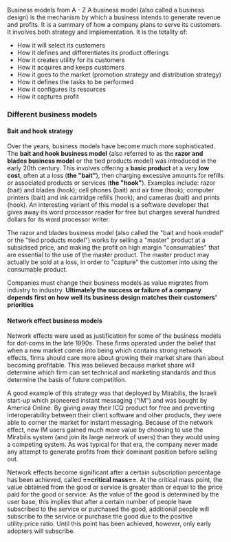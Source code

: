 Business models from A - Z 
A business model (also called a business design) is the mechanism by which a business intends to generate revenue and profits. It is a summary of how a company plans to serve its customers. It involves both strategy and implementation. It is the totality of: 
- How it will select its customers
- How it defines and differentiates its product offerings
- How it creates utility for its customers
- How it acquires and keeps customers
- How it goes to the market (promotion strategy and distribution strategy)
- How it defines the tasks to be performed
- How it configures its resources
- How it captures profit

### Different business models
#### Bait and hook strategy
Over the years, business models have become much more sophisticated. The **bait and hook business model** (also referred to as the **razor and blades business model** or the tied products model) was introduced in the early 20th century. This involves offering a **basic product** at a very **low cost**, often at a loss (**the "bait"**), then charging excessive amounts for refills or associated products or services (**the "hook"**). Examples include: razor (bait) and blades (hook); cell phones (bait) and air time (hook); computer printers (bait) and ink cartridge refills (hook); and cameras (bait) and prints (hook). An interesting variant of this model is a software developer that gives away its word processor reader for free but charges several hundred dollars for its word processor writer.

The razor and blades business model (also called the "bait and hook model" or the "tied products model") works by selling a "master" product at a subsidised price, and making the profit on high margin "consumables" that are essential to the use of the master product. The master product may actually be sold at a loss, in order to "capture" the customer into using the consumable product.

Companies must change their business models as value migrates from industry to industry. **Ultimately the success or failure of a company depends first on how well its business design matches their customers' priorities**

#### Network effect business models 
Network effects were used as justification for some of the business models for dot-coms in the late 1990s. These firms operated under the belief that when a new market comes into being which contains strong network effects, firms should care more about growing their market share than about becoming profitable. This was believed because market share will determine which firm can set technical and marketing standards and thus determine the basis of future competition.

A good example of this strategy was that deployed by Mirabilis, the Israeli start-up which pioneered instant messaging ("IM") and was bought by America Online. By giving away their ICQ product for free and preventing interoperability between their client software and other products, they were able to corner the market for instant messaging. Because of the network effect, new IM users gained much more value by choosing to use the Mirabilis system (and join its large network of users) than they would using a competing system. As was typical for that era, the company never made any attempt to generate profits from their dominant position before selling out.

Network effects become significant after a certain subscription percentage has been achieved, called **==critical mass==**. At the critical mass point, the value obtained from the good or service is greater than or equal to the price paid for the good or service. As the value of the good is determined by the user base, this implies that after a certain number of people have subscribed to the service or purchased the good, additional people will subscribe to the service or purchase the good due to the positive utility:price ratio. Until this point has been achieved, however, only early adopters will subscribe.